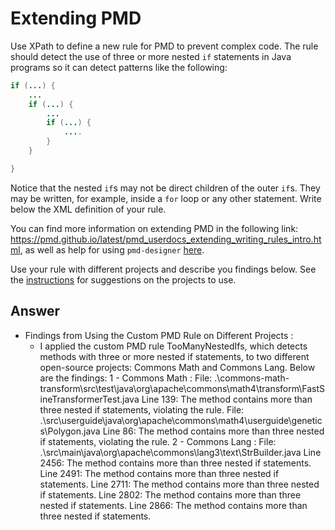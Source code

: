 # Extending PMD

Use XPath to define a new rule for PMD to prevent complex code. The rule should detect the use of three or more nested `if` statements in Java programs so it can detect patterns like the following:

```Java
if (...) {
    ...
    if (...) {
        ...
        if (...) {
            ....
        }
    }

}
```
Notice that the nested `if`s may not be direct children of the outer `if`s. They may be written, for example, inside a `for` loop or any other statement.
Write below the XML definition of your rule.

You can find more information on extending PMD in the following link: https://pmd.github.io/latest/pmd_userdocs_extending_writing_rules_intro.html, as well as help for using `pmd-designer` [here](https://github.com/selabs-ur1/VV-ISTIC-TP2/blob/master/exercises/designer-help.md).

Use your rule with different projects and describe you findings below. See the [instructions](../sujet.md) for suggestions on the projects to use.

## Answer
+ Findings from Using the Custom PMD Rule on Different Projects :
  - I applied the custom PMD rule TooManyNestedIfs, which detects methods with three or more nested if statements, to two different open-source projects: Commons Math and Commons Lang. Below are the findings:
  1 - Commons Math :
    File: .\commons-math-transform\src\test\java\org\apache\commons\math4\transform\FastSineTransformerTest.java
    Line 139: The method contains more than three nested if statements, violating the rule.
    File: .\src\userguide\java\org\apache\commons\math4\userguide\genetics\Polygon.java
    Line 86: The method contains more than three nested if statements, violating the rule.
  2 - Commons Lang :
    File: .\src\main\java\org\apache\commons\lang3\text\StrBuilder.java
    Line 2456: The method contains more than three nested if statements.
    Line 2491: The method contains more than three nested if statements.
    Line 2711: The method contains more than three nested if statements.
    Line 2802: The method contains more than three nested if statements.
    Line 2866: The method contains more than three nested if statements.
  
